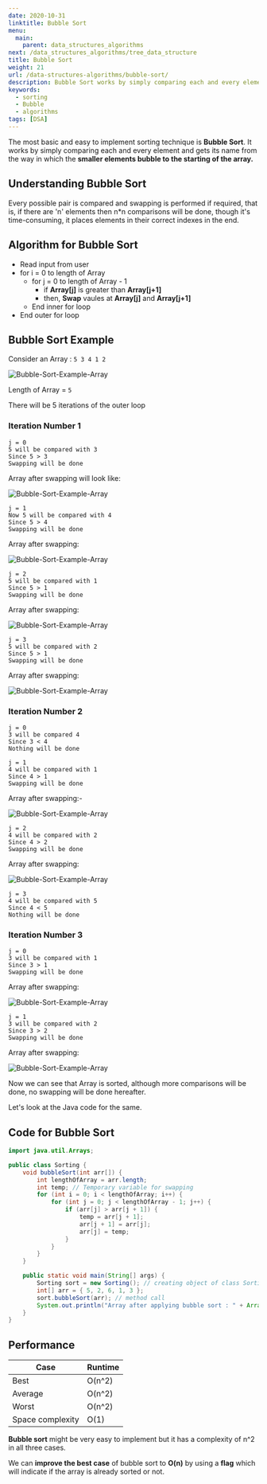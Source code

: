 ```yaml
---
date: 2020-10-31
linktitle: Bubble Sort
menu:
  main:
    parent: data_structures_algorithms
next: /data_structures_algorithms/tree_data_structure
title: Bubble Sort
weight: 21
url: /data-structures-algorithms/bubble-sort/
description: Bubble Sort works by simply comparing each and every element and gets its name from the way in which the smaller elements bubble to the starting of the array.
keywords:
  - sorting
  - Bubble
  - algorithms
tags: [DSA]
---
```

<meta property="og:image" content="https://tutswiki.com/images/DSA/radix-sort-example-array-1.png"/>
<meta name="twitter:card" content="summary" />
<meta name="twitter:title" content="Bubble Sort" />
<meta name=”twitter:description” content="Bubble Sort works by simply comparing each and every element and gets its name from the way in which the smaller elements bubble to the starting of the array." />

The most basic and easy to implement sorting technique is **Bubble Sort**. It works by simply comparing each and every element and gets its name from the way in which the **smaller elements bubble to the starting of the array.**

## Understanding Bubble Sort

Every possible pair is compared and swapping is performed if required, that is, if there are 'n' elements then n*n comparisons will be done, though it's time-consuming, it places elements in their correct indexes in the end.

## Algorithm for Bubble Sort

- Read input from user
- for  i = 0 to length of Array
    - for j = 0 to length of Array - 1
        - if **Array[j]** is greater than **Array[j+1]**
        - then, **Swap** vaules at **Array[j]** and **Array[j+1]**
    - End inner for loop
- End outer for loop

## Bubble Sort Example

Consider an Array : `5 3 4 1 2`

![Bubble-Sort-Example-Array](/images/DSA/bubble-sort-example-array-1.png "Bubble Sort Example Array")

Length of Array = `5`

There will be 5 iterations of the outer loop

### Iteration Number 1

    j = 0
    5 will be compared with 3
    Since 5 > 3
    Swapping will be done

Array after swapping will look like:

![Bubble-Sort-Example-Array](/images/DSA/bubble-sort-example-array-2.png "Bubble Sort Example Array")

    j = 1
    Now 5 will be compared with 4
    Since 5 > 4
    Swapping will be done

Array after swapping:

![Bubble-Sort-Example-Array](/images/DSA/bubble-sort-example-array-3.png "Bubble Sort Example Array")

    j = 2
    5 will be compared with 1
    Since 5 > 1
    Swapping will be done

Array after swapping:

![Bubble-Sort-Example-Array](/images/DSA/bubble-sort-example-array-4.png "Bubble Sort Example Array")

    j = 3
    5 will be compared with 2
    Since 5 > 1
    Swapping will be done

Array after swapping:

![Bubble-Sort-Example-Array](/images/DSA/bubble-sort-example-array-5.png "Bubble Sort Example Array")

### Iteration Number 2

    j = 0
    3 will be compared 4
    Since 3 < 4
    Nothing will be done

    j = 1
    4 will be compared with 1
    Since 4 > 1
    Swapping will be done

Array after swapping:-

![Bubble-Sort-Example-Array](/images/DSA/bubble-sort-example-array-6.png "Bubble Sort Example Array")

    j = 2
    4 will be compared with 2
    Since 4 > 2
    Swapping will be done

Array after swapping:

![Bubble-Sort-Example-Array](/images/DSA/bubble-sort-example-array-7.png "Bubble Sort Example Array")

    j = 3
    4 will be compared with 5
    Since 4 < 5
    Nothing will be done

### Iteration Number 3

    j = 0
    3 will be compared with 1
    Since 3 > 1
    Swapping will be done

Array after swapping:

![Bubble-Sort-Example-Array](/images/DSA/bubble-sort-example-array-8.png "Bubble Sort Example Array")

    j = 1
    3 will be compared with 2
    Since 3 > 2
    Swapping will be done

Array after swapping:

![Bubble-Sort-Example-Array](/images/DSA/bubble-sort-example-array-9.png "Bubble Sort Example Array")

Now we can see that Array is sorted, although more comparisons will be done, no swapping will be done hereafter.

Let's look at the Java code for the same.

## Code for Bubble Sort

```java
import java.util.Arrays;

public class Sorting {
	void bubbleSort(int arr[]) {
		int lengthOfArray = arr.length;
		int temp; // Temporary variable for swapping
		for (int i = 0; i < lengthOfArray; i++) {
			for (int j = 0; j < lengthOfArray - 1; j++) {
				if (arr[j] > arr[j + 1]) {
					temp = arr[j + 1];
					arr[j + 1] = arr[j];
					arr[j] = temp;
				}
			}
		}
	}

	public static void main(String[] args) {
		Sorting sort = new Sorting(); // creating object of class Sorting
		int[] arr = { 5, 2, 6, 1, 3 };
		sort.bubbleSort(arr); // method call
		System.out.println("Array after applying bubble sort : " + Arrays.toString(arr));
	}
}
```

## Performance

| Case        | Runtime |
| ----------- | ----------- |
| Best        | O(n^2)  |
| Average     | O(n^2) |
| Worst       | O(n^2)  |
| Space complexity | O(1) | 

**Bubble sort** might be very easy to implement but it has a complexity of n^2 in all three cases.

We can **improve the best case** of bubble sort to **O(n)** by using a **flag** which will indicate if the array is already sorted or not.

